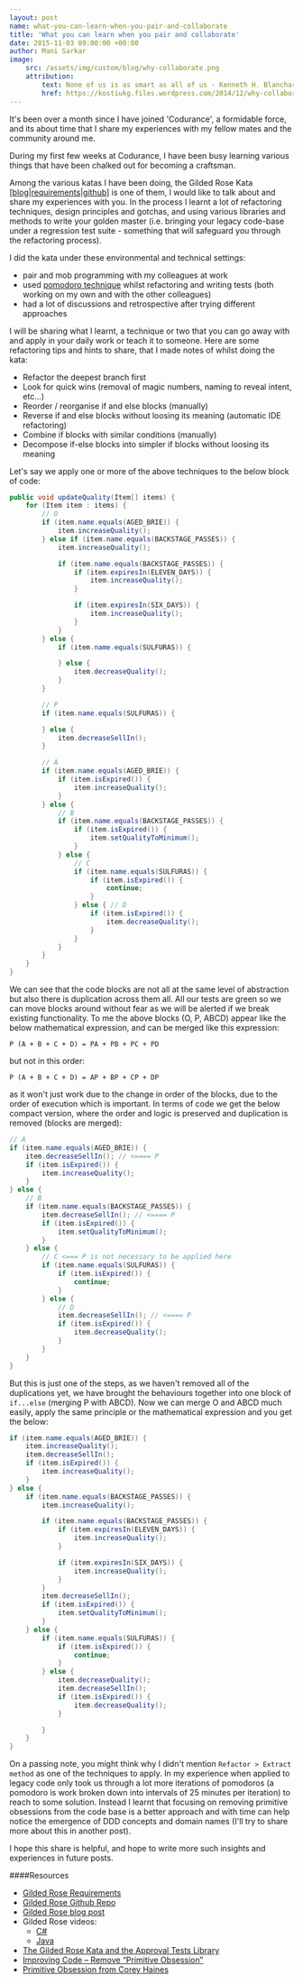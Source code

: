 ```yaml
---
layout: post
name: what-you-can-learn-when-you-pair-and-collaborate
title: 'What you can learn when you pair and collaborate'
date: 2015-11-03 09:00:00 +00:00
author: Mani Sarkar
image:
    src: /assets/img/custom/blog/why-collaborate.png
    attribution:
        text: None of us is as smart as all of us - Kenneth H. Blanchard
        href: https://kostiukg.files.wordpress.com/2014/12/why-collaborate.png
---
```


It's been over a month since I have joined 'Codurance', a formidable force, and its about time that I share my experiences with my fellow mates and the community around me.

During my first few weeks at Codurance, I have been busy learning various things that have been chalked out for becoming a craftsman.

Among the various katas I have been doing, the Gilded Rose Kata [[blog](http://coding-is-like-cooking.info/2013/03/writing-good-tests-for-the-gilded-rose-kata/)|[requirements](https://github.com/emilybache/GildedRose-Refactoring-Kata/tree/master/GildedRoseRequirements.txt)|[github](https://github.com/emilybache/GildedRose-Refactoring-Kata)] is one of them, I would like to talk about and share my experiences with you. In the process I learnt a lot of refactoring techniques, design principles and gotchas, and using various libraries and methods to write your golden master (i.e. bringing your legacy code-base under a regression test suite - something that will safeguard you through the refactoring process).

I did the kata under these environmental and technical settings:
- pair and mob programming with my colleagues at work
- used [pomodoro technique](https://en.wikipedia.org/wiki/Pomodoro_Technique) whilst refactoring and writing tests (both working on my own and with the other colleagues)
- had a lot of discussions and retrospective after trying different approaches

I will be sharing what I learnt, a technique or two that you can go away with and apply in your daily work or teach it to someone. Here are some refactoring tips and hints to share, that I made notes of whilst doing the kata:

- Refactor the deepest branch first
- Look for quick wins (removal of magic numbers, naming to reveal intent, etc...)
- Reorder / reorganise if and else blocks (manually)
- Reverse if and else blocks without loosing its meaning (automatic IDE refactoring)
- Combine if blocks with similar conditions (manually)
- Decompose if-else blocks into simpler if blocks without loosing its meaning

Let's say we apply one or more of the above techniques to the below block of code:

```java
public void updateQuality(Item[] items) {
    for (Item item : items) {
    	// O
        if (item.name.equals(AGED_BRIE)) {
            item.increaseQuality();
        } else if (item.name.equals(BACKSTAGE_PASSES)) {
            item.increaseQuality();

            if (item.name.equals(BACKSTAGE_PASSES)) {
                if (item.expiresIn(ELEVEN_DAYS)) {
                    item.increaseQuality();
                }

                if (item.expiresIn(SIX_DAYS)) {
                    item.increaseQuality();
                }
            }
        } else {
            if (item.name.equals(SULFURAS)) {

            } else {
                item.decreaseQuality();
            }
        }

        // P
        if (item.name.equals(SULFURAS)) {

        } else {
            item.decreaseSellIn();
        }

		// A
        if (item.name.equals(AGED_BRIE)) {
            if (item.isExpired()) {
                item.increaseQuality();
            }
        } else {
        	// B
            if (item.name.equals(BACKSTAGE_PASSES)) {
                if (item.isExpired()) {
                    item.setQualityToMinimum();
                }
            } else {
            	// C
                if (item.name.equals(SULFURAS)) {
                    if (item.isExpired()) {
                        continue;
                    }
                } else { // D
                    if (item.isExpired()) {
                        item.decreaseQuality();
                    }
                }
            }
        }
    }
}
```

We can see that the code blocks are not all at the same level of abstraction but also there is duplication across them all. All our tests are green so we can move blocks around without fear as we will be alerted if we break existing functionality. To me the above blocks (O, P, ABCD) appear like the below mathematical expression, and can be merged like this expression:

```P (A + B + C + D) = PA + PB + PC + PD```

but not in this order:

```P (A + B + C + D) = AP + BP + CP + DP``` 

as it won't just work due to the change in order of the blocks, due to the order of execution which is important. In terms of code we get the below compact version, where the order and logic is preserved and duplication is removed (blocks are merged):

```java
// A
if (item.name.equals(AGED_BRIE)) {
    item.decreaseSellIn(); // <==== P
    if (item.isExpired()) {
        item.increaseQuality();
    }
} else { 
    // B
    if (item.name.equals(BACKSTAGE_PASSES)) {
        item.decreaseSellIn(); // <==== P
        if (item.isExpired()) {
            item.setQualityToMinimum();
        }
    } else {
        // C <=== P is not necessary to be applied here
        if (item.name.equals(SULFURAS)) {
            if (item.isExpired()) {
                continue;
            }
        } else {
            // D
            item.decreaseSellIn(); // <==== P
            if (item.isExpired()) {
                item.decreaseQuality();
            }
        }
    }
}
```

But this is just one of the steps, as we haven't removed all of the duplications yet, we have brought the behaviours together into one block of ```if...else``` (merging P with ABCD). Now we can merge O and ABCD much easily, apply the same principle or the mathematical expression and you get the below:


```java
if (item.name.equals(AGED_BRIE)) {
    item.increaseQuality(); 
    item.decreaseSellIn(); 
    if (item.isExpired()) {
        item.increaseQuality();
    }
} else { 
    if (item.name.equals(BACKSTAGE_PASSES)) {
    	item.increaseQuality();

        if (item.name.equals(BACKSTAGE_PASSES)) {
            if (item.expiresIn(ELEVEN_DAYS)) {
                item.increaseQuality();
            }

            if (item.expiresIn(SIX_DAYS)) {
                item.increaseQuality();
            }
        }
    	item.decreaseSellIn();
        if (item.isExpired()) {
            item.setQualityToMinimum();
        }
    } else {
        if (item.name.equals(SULFURAS)) {
            if (item.isExpired()) {
                continue;
            }
        } else {
            item.decreaseQuality();
            item.decreaseSellIn();
            if (item.isExpired()) {
                item.decreaseQuality();
            }

        }
    }
}
```

On a passing note, you might think why I didn't mention ```Refactor > Extract method``` as one of the techniques to apply. In my experience when applied to legacy code only took us through a lot more iterations of pomodoros (a pomodoro is work broken down into intervals of 25 minutes per iteration) to reach to some solution. Instead I learnt that focusing on removing primitive obsessions from the code base is a better approach and with time can help notice the emergence of DDD concepts and domain names (I'll try to share more about this in another post). 

I hope this share is helpful, and hope to write more such insights and experiences in future posts.

####Resources
- [Gilded Rose Requirements](https://github.com/emilybache/GildedRose-Refactoring-Kata/blob/master/GildedRoseRequirements.txt)
- [Gilded Rose Github Repo](https://github.com/emilybache/GildedRose-Refactoring-Kata)
- [Gilded Rose blog post](http://coding-is-like-cooking.info/2013/03/writing-good-tests-for-the-gilded-rose-kata/)
- Gilded Rose videos: 
   - [C#](https://www.youtube.com/watch?v=iwWqlqXzrwU)
   - [Java](https://www.youtube.com/watch?v=HMvue3TMgSk)
- [The Gilded Rose Kata and the Approval Tests Library](https://chrismelinn.wordpress.com/category/refactoring/)
- [Improving Code – Remove “Primitive Obsession”](https://chrismelinn.wordpress.com/2012/01/31/improve-code-by-removing-primitive-obsession/)
- [Primitive Obsession from Corey Haines](http://vimeo.com/9870277)